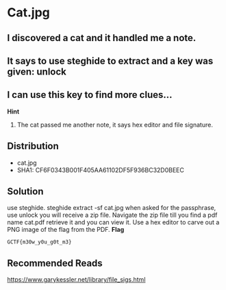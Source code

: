 # Cat.jpg
## I discovered a cat and it handled me a note.
## It says to use steghide to extract and a key was given: unlock 
## I can use this key to find more clues... 

**Hint**
1. The cat passed me another note, it says hex editor and file signature.
## Distribution
- cat.jpg
- SHA1: CF6F0343B001F405AA61102DF5F936BC32D0BEEC
## Solution
use steghide. steghide extract -sf cat.jpg
when asked for the passphrase, use unlock
you will receive a zip file. Navigate the zip file till you find a pdf name cat.pdf
retrieve it and you can view it. Use a hex editor to carve out a PNG image of the flag from the PDF.
**Flag**

`GCTF{m30w_y0u_g0t_m3}`
## Recommended Reads
https://www.garykessler.net/library/file_sigs.html
